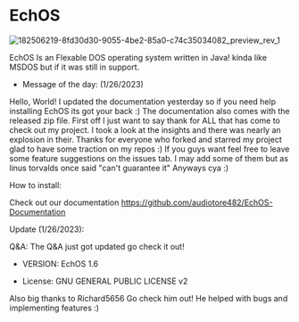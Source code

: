 # EchOS
![182506219-8fd30d30-9055-4be2-85a0-c74c35034082_preview_rev_1](https://user-images.githubusercontent.com/117720256/221413973-5ecb0e46-a26b-4cdf-80a1-d2fd4bb36df1.png)


EchOS Is an Flexable DOS operating system written in Java!
kinda like MSDOS but if it was still in support.



- Message of the day: (1/26/2023)

Hello, World! I updated the documentation yesterday so if you need
help installing EchOS its got your back :) The documentation also comes
with the released zip file. First off I just want to say thank for ALL
that has come to check out my project. I took a look at the insights
and there was nearly an explosion in their. Thanks for everyone 
who forked and starred my project glad to have some traction on
my repos :) If you guys want feel free to leave some feature suggestions
on the issues tab. I may add some of them but as linus torvalds once said
"can't guarantee it" Anyways cya :)

How to install:

Check out our documentation https://github.com/audiotore482/EchOS-Documentation

Update (1/26/2023):

Q&A:
The Q&A just got updated go check it out!

- VERSION:
EchOS 1.6

- License:
GNU GENERAL PUBLIC LICENSE v2


Also big thanks to Richard5656 Go check him out!
He helped with bugs and implementing features :)
